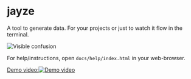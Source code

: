 # jayze

A tool to generate data. For your projects or just to watch it flow in the terminal.

![Visible confusion](https://i.imgur.com/Nr2Gpor.gif)

For help/instructions, open `docs/help/index.html` in your web-browser.

[Demo video:![Demo video](https://i.imgur.com/7ywEN8R.png)](https://youtu.be/j9NafFwILJs)

